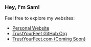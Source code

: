 ### Hey, I'm Sam!

Feel free to explore my websites:

- [Personal Website](https://samjsui.github.io)
- [TrustYourFeet GitHub Org](https://github.com/trustyourfeetcom)
- [TrustYourFeet.com (Coming Soon)](https://trustyourfeet.com)
